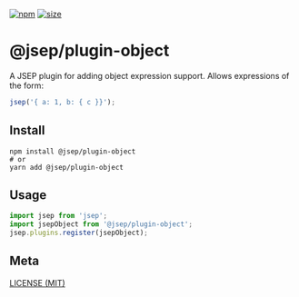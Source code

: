 [npm]: https://img.shields.io/npm/v/@jsep/plugin-object
[npm-url]: https://www.npmjs.com/package/@jsep/plugin-object
[size]: https://packagephobia.now.sh/badge?p=@jsep/plugin-object
[size-url]: https://packagephobia.now.sh/result?p=@jsep/plugin-object

[![npm][npm]][npm-url]
[![size][size]][size-url]

# @jsep/plugin-object

A JSEP plugin for adding object expression support. Allows expressions of the form:

```javascript
jsep('{ a: 1, b: { c }}');
```

## Install

```console
npm install @jsep/plugin-object
# or
yarn add @jsep/plugin-object
```

## Usage
```javascript
import jsep from 'jsep';
import jsepObject from '@jsep/plugin-object';
jsep.plugins.register(jsepObject);
```

## Meta

[LICENSE (MIT)](/LICENSE)
